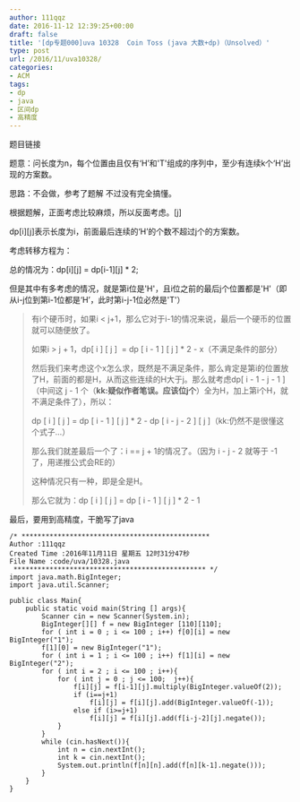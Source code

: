 ```yaml
---
author: 111qqz
date: 2016-11-12 12:39:25+00:00
draft: false
title: '[dp专题000]uva 10328  Coin Toss (java 大数+dp)（Unsolved）'
type: post
url: /2016/11/uva10328/
categories:
- ACM
tags:
- dp
- java
- 区间dp
- 高精度
---
```


题目链接

题意：问长度为n，每个位置由且仅有‘H’和'T'组成的序列中，至少有连续k个‘H’出现的方案数。

思路：不会做，参考了题解 不过没有完全搞懂。

根据题解，正面考虑比较麻烦，所以反面考虑。[j]

dp[i][j]表示长度为i，前面最后连续的‘H’的个数不超过j个的方案数。

考虑转移方程为：

总的情况为：dp[i][j] = dp[i-1][j] * 2;

但是其中有多考虑的情况，就是第i位是'H'，且i位之前的最后j个位置都是'H'（即从i-j位到第i-1位都是‘H’，此时第i-j-1位必然是'T'）


<blockquote>有i个硬币时，如果i < j+1，那么它对于i-1的情况来说，最后一个硬币的位置就可以随便放了。

如果i > j + 1，dp[ i ] [ j ]  = dp [ i - 1 ] [ j ] * 2 - x（不满足条件的部分）

然后我们来考虑这个x怎么求，既然是不满足条件，那么肯定是第i的位置放了H，前面的都是H，从而这些连续的H大于j。那么就考虑dp[ i - 1 - j - 1 ]（中间这 j - 1 个（**kk:疑似作者笔误。应该位j个**）全为H，加上第i个H，就不满足条件了），所以：

dp [ i ] [ j ] = dp [ i - 1 ] [ j ] * 2 - dp [ i - j - 2 ] [ j ]（kk:仍然不是很懂这个式子...）

那么我们就差最后一个了：i == j + 1的情况了。（因为 i - j - 2 就等于 -1 了，用递推公式会RE的）

这种情况只有一种，即是全是H。

那么它就为：dp [ i ] [ j ] = dp [ i - 1 ] [ j ] * 2 - 1

</blockquote>






最后，要用到高精度，干脆写了java

    
    /* ***********************************************
    Author :111qqz
    Created Time :2016年11月11日 星期五 12时31分47秒
    File Name :code/uva/10328.java
     ************************************************ */
    import java.math.BigInteger;
    import java.util.Scanner;
    
    public class Main{
    	public static void main(String [] args){
    		Scanner cin = new Scanner(System.in);
    		BigInteger[][] f = new BigInteger [110][110];
    		for ( int i = 0 ; i <= 100 ; i++) f[0][i] = new BigInteger("1");
    		f[1][0] = new BigInteger("1");
    		for ( int i = 1 ; i <= 100 ; i++) f[1][i] = new BigInteger("2");
    		for ( int i = 2 ; i <= 100 ; i++){
    			for ( int j = 0 ; j <= 100;  j++){
    				f[i][j] = f[i-1][j].multiply(BigInteger.valueOf(2));
    				if (i==j+1)
    					f[i][j] = f[i][j].add(BigInteger.valueOf(-1));
    				else if (i>=j+1)
    					f[i][j] = f[i][j].add(f[i-j-2][j].negate());
    			}
    		}
    		while (cin.hasNext()){
    			int n = cin.nextInt();
    			int k = cin.nextInt();
    			System.out.println(f[n][n].add(f[n][k-1].negate()));
    		}
    	}
    }
    














